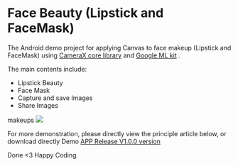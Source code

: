 # Face Beauty (Lipstick and FaceMask)
The Android demo project for applying Canvas to face makeup (Lipstick and FaceMask) using [CameraX core library](https://developer.android.com/jetpack/androidx/releases/camera)
and [Google ML kit](https://developers.google.com/ml-kit/vision/face-detection/android) .

The main contents include:
- Lipstick Beauty
- Face Mask
- Capture and save Images
- Share Images 

makeups
![](face_beauty_work.GIF)


For more demonstration, please directly view the principle article below, or download directly Demo [APP Release V1.0.0 version](FaceBeauty.apk)


Done <3
Happy Coding
